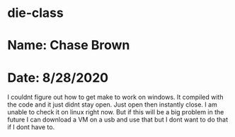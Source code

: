 # die-class
# Name: Chase Brown
# Date: 8/28/2020
I couldnt figure out how to get make to work on windows. It compiled with the code and it just didnt stay open. Just open then instantly close. I am unable to check it on linux right now. But if this will be a big problem in the future I can download a VM on a usb and use that but I dont want to do that if I dont have to.

